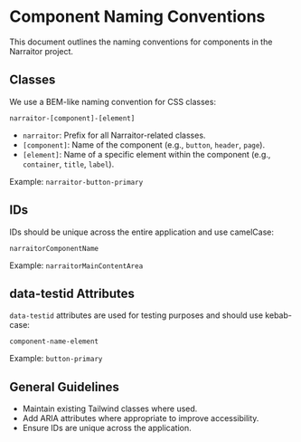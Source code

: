 # Component Naming Conventions

This document outlines the naming conventions for components in the Narraitor project.

## Classes

We use a BEM-like naming convention for CSS classes:

```
narraitor-[component]-[element]
```

*   `narraitor`: Prefix for all Narraitor-related classes.  
*   `[component]`: Name of the component (e.g., `button`, `header`, `page`).  
*   `[element]`: Name of a specific element within the component (e.g., `container`, `title`, `label`).

Example: `narraitor-button-primary`

## IDs

IDs should be unique across the entire application and use camelCase:

```
narraitorComponentName
```

Example: `narraitorMainContentArea`

## data-testid Attributes

`data-testid` attributes are used for testing purposes and should use kebab-case:

```
component-name-element
```

Example: `button-primary`

## General Guidelines

*   Maintain existing Tailwind classes where used.  
*   Add ARIA attributes where appropriate to improve accessibility.  
*   Ensure IDs are unique across the application.
